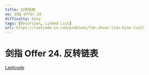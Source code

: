 ```yaml
---
title: 反转链表
no: 剑指 Offer 24
difficulty: Easy
tags: [Recursion, Linked List]
url: https://leetcode-cn.com/problems/fan-zhuan-lian-biao-lcof/
---
```


# 剑指 Offer 24. 反转链表

[Leetcode](https://leetcode-cn.com/problems/fan-zhuan-lian-biao-lcof/)

